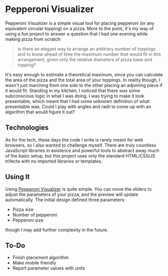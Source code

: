 # Pepperoni Visualizer

Pepperoni Visualizer is a simple visual tool for placing pepperoni (or any
equivalent circular topping) on a pizza. More to the point, it's my way of
using a fun project to answer a question that I had one evening while making
pizza from scratch:

> Is there an elegant way to arrange an arbitrary number of toppings and to
know ahead of time the maximum number that would fit in this arrangement, given
only the relative diameters of pizza base and topping?

It's easy enough to estimate a theoretical maximum, since you can calculate the
area of the pizza and the total area of your toppings. In reality though, I
wasn't just marching from one side to the other placing an adjoining piece if
it would fit. Standing in my kitchen, I noticed that there was some
subconscious logic in what I was doing. I was trying to make it look
presentable, which meant that I had some unknown definition of what presentable
was. Could I play with angles and radii to come up with an algorithm that would
figure it out?

## Technologies

As for the tech, these days the code I write is rarely meant for web browsers,
so I also wanted to challenge myself. There are truly countless JavaScript
libraries in existence and powerful tools to abstract away much of the basic
setup, but this project uses only the standard HTML/CSS/JS trifecta with no
imported libraries or templates.

## Using It

Using [Pepperoni Visualizer](https://nashkevin.github.io/Pepperoni-Visualizer/)
is quite simple. You can move the sliders to adjust the parameters of your
pizza, and the preview will update automatically. The initial design defined
three parameters:

* Pizza size
* Number of pepperoni
* Pepperoni size

though I may add further complexity in the future.

## To-Do

* Finish placement algorithm
* Make mobile friendly
* Report parameter values with units
